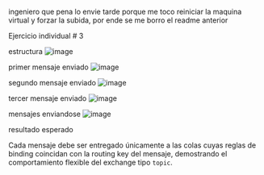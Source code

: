 ingeniero que pena lo envie tarde porque me toco reiniciar la maquina virtual y forzar la subida, por ende se me borro el readme anterior

Ejercicio individual # 3

estructura 
![image](https://github.com/user-attachments/assets/0a5dea8f-0597-41d4-b40b-c722090d124c)

primer mensaje enviado
![image](https://github.com/user-attachments/assets/8ec44dd4-2192-4040-a25f-58949f45dfd0)

segundo mensaje enviado
![image](https://github.com/user-attachments/assets/54c6e395-19e4-4a1f-a225-ccb718763898)

tercer mensaje enviado
![image](https://github.com/user-attachments/assets/70ee29d7-6010-4514-b1d6-5b243a1e8d93)

mensajes enviandose
![image](https://github.com/user-attachments/assets/d11a00a2-54b3-4f4b-9c92-19a571899e1c)


resultado esperado

Cada mensaje debe ser entregado únicamente a las colas cuyas reglas de binding coincidan con la routing key del mensaje, demostrando el comportamiento flexible del exchange tipo `topic`.

